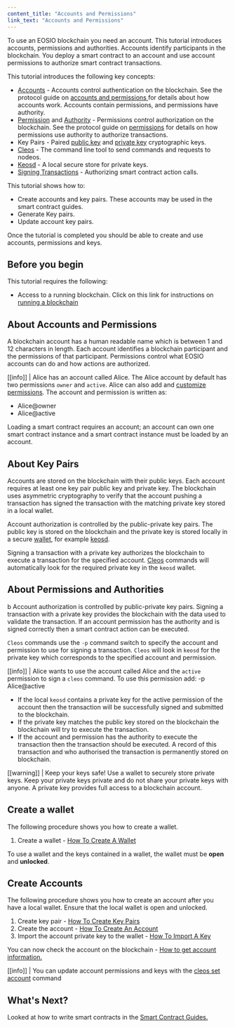 ```yaml
---
content_title: "Accounts and Permissions"
link_text: "Accounts and Permissions"
---
```


To use an EOSIO blockchain you need an account. This tutorial introduces accounts, permissions and authorities. Accounts identify participants in the blockchain. You deploy a smart contract to an account and use account permissions to authorize smart contract transactions.

This tutorial introduces the following key concepts:
* [Accounts](../../../glossary/index#account) - Accounts control authentication on the blockchain. See the protocol guide on [accounts and permissions ](../../60_protocol-guides/40_accounts_and_permissions.md/#2-accounts) for details about how accounts work. Accounts contain permissions, and permissions have authority.  
* [Permission](../../../glossary/index/#permission) and [Authority](../../../glossary/index/#authority) - Permissions control authorization on the blockchain. See the protocol guide on [permissions](../../60_protocol-guides/40_accounts_and_permissions.md/#3-permissions) for details on how permissions use authority to authorize transactions. 
* Key Pairs  - Paired [public key](../../../glossary/index/#public-key) and [private key](../../../glossary/index/#private-key) cryptographic keys.
* [Cleos](../../../glossary/index#cleos) - The command line tool to send commands and requests to nodeos.
* [Keosd](../../../glossary/index#keosd) - A local secure store for private keys.
* [Signing Transactions](../../60_protocol-guides/20_transactions_protocol.md/#22-signed-transaction-instance) - Authorizing smart contract action calls.

 This tutorial shows how to:
* Create accounts and key pairs. These accounts may be used in the smart contract guides.
* Generate Key pairs.
* Update account key pairs.

Once the tutorial is completed you should be able to create and use accounts, permissions and keys.

## Before you begin

This tutorial requires the following:
* Access to a running blockchain. Click on this link for instructions on [running a blockchain](10_running-a-blockchain.md)

## About Accounts and Permissions

A blockchain account has a human readable name which is between 1 and 12 characters in length. Each account identifies a blockchain participant and the permissions of that participant. Permissions control what EOSIO accounts can do and how actions are authorized.

[[info]]
| Alice has an account called Alice. The Alice account by default has two permissions `owner` and `active`. Alice can also add and [customize permissions](../../60_protocol-guides/40_accounts_and_permissions.md/#341-custom-permissions). 
The account and permission is written as:
* Alice@owner
* Alice@active

Loading a smart contract requires an account; an account can own one smart contract instance and a smart contract instance must be loaded by an account.

## About Key Pairs

Accounts are stored on the blockchain with their public keys. Each account requires at least one key pair public key and private key. The blockchain uses asymmetric cryptography to verify that the account pushing a transaction has signed the transaction with the matching private key stored in a local wallet.
 
Account authorization is controlled by the public-private key pairs. The public key is stored on the blockchain and the private key is stored locally in a secure [wallet](../../../glossary/index/#wallet), for example [keosd](../../../glossary/index#keosd). 

Signing a transaction with a private key authorizes the blockchain to execute a transaction for the specified account. [Cleos](../../../glossary/index#cleos) commands will automatically look for the required private key in the `keosd` wallet. 

## About Permissions and Authorities
b
Account authorization is controlled by public-private key pairs. Signing a transaction with a private key provides the blockchain with the data used to validate the transaction. If an account permission has the authority and is signed correctly then a smart contract action can be executed. 

`Cleos` commands use the `-p` command switch to specify the account and permission to use for signing a transaction. `Cleos` will look in `keosd` for the private key which corresponds to the specified account and permission.

[[info]]
| Alice wants to use the account called Alice and the `active` permission to sign a `cleos` command. To use this permission add:
-p Alice@active

* If the local `keosd` contains a private key for the active permission of the account then the transaction will be successfully signed and submitted to the blockchain.
* If the private key matches the public key stored on the blockchain the blockchain will try to execute the transaction.
* If the account and permission has the authority to execute the transaction then the transaction should be executed. A record of this transaction and who authorised the transaction is permanently stored on blockchain.

[[warning]]
| Keep your keys safe! Use a wallet to securely store private keys. Keep your private keys private and do not share your private keys with anyone. A private key provides full access to a blockchain account.

## Create a wallet
The following procedure shows you how to create a wallet. 

1. Create a wallet - [How To Create A Wallet](https://developers.eos.io/manuals/eos/latest/cleos/how-to-guides/how-to-create-a-wallet)

To use a wallet and the keys contained in a wallet, the wallet must be **open** and **unlocked**.

## Create Accounts

The following procedure shows you how to create an account after you have a local wallet. Ensure that the local wallet is open and unlocked.

1. Create key pair - [How To Create Key Pairs](https://developers.eos.io/manuals/eos/latest/cleos/how-to-guides/how-to-create-key-pairs)
2. Create the account - [How To Create An Account](https://developers.eos.io/manuals/eos/latest/cleos/how-to-guides/how-to-create-an-account)
3. Import the account private key to the wallet - [How To Import A Key](https://developers.eos.io/manuals/eos/latest/cleos/how-to-guides/how-to-import-a-key)
 
You can now check the account on the blockchain - [How to get account information.](https://developers.eos.io/manuals/eos/latest/cleos/how-to-guides/how-to-get-account-information) 

[[info]]
| You can update account permissions and keys with the [cleos set account](https://developers.eos.io/manuals/eos/latest/cleos/command-reference/set/set-account) command

## What's Next?

Looked at how to write smart contracts in the [Smart Contract Guides.](../index.md)